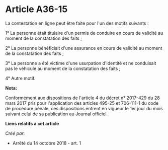 # Article A36-15

La contestation en ligne peut être faite pour l'un des motifs suivants :

1° La personne était titulaire d'un permis de conduire en cours de validité au moment de la constatation des faits ;

2° La personne bénéficiait d'une assurance en cours de validité au moment de la constatation des faits ;

3° La personne a été victime d'une usurpation d'identité et ne conduisait pas le véhicule au moment de la constatation des
faits ;

4° Autre motif.

**Nota:**

Conformément aux dispositions de l'article 4 du décret n° 2017-429 du 28 mars 2017 pris pour l'application des articles
495-25 et 706-111-1 du code de procédure pénale, ces dispositions entrent en vigueur le 1er jour du mois suivant celui de sa
publication au Journal officiel.

**Liens relatifs à cet article**

_Créé par_:

  - Arrêté du 14 octobre 2018 - art. 1
